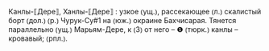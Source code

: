 ---
---

Канлы-⟦Дере⟧, Ханлы-⟦Дере⟧
: узкое ⦅ущ.⦆, рассекающее ⦅л.⦆ скалистый борт ⦅дол.⦆ ⦅р.⦆ Чурук-Су#1 на ⦅юж.⦆ окраине Бахчисарая. Тянется параллельно ⦅ущ.⦆ Марьям-Дере, к ⦅З⦆ от него – ❶ ⦅тюрк.⦆ канлы – кровавый; ⦅рпл.⦆.
